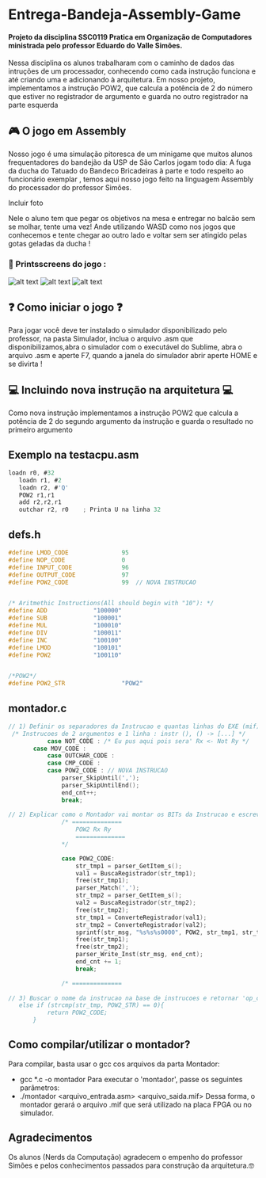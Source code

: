 # Entrega-Bandeja-Assembly-Game
#### Projeto da disciplina SSC0119 Pratica em Organização de Computadores ministrada pelo professor Eduardo do Valle Simões.

Nessa disciplina os alunos trabalharam com o caminho de dados das intruções de um processador, conhecendo como cada instrução funciona e até criando uma e adicionando à arquitetura.
Em nosso projeto, implementamos a instrução POW2, que calcula a potência de 2 do número que estiver no registrador de argumento e guarda no outro registrador na parte esquerda


## :video_game: O jogo em Assembly



Nosso jogo é uma simulação pitoresca de um minigame que muitos alunos frequentadores do bandejão da USP de São Carlos jogam todo dia: A fuga da ducha do Tatuado do Bandeco
Bricadeiras à parte e todo respeito ao funcionário exemplar , temos aqui nosso jogo feito na linguagem Assembly do processador do professor Simões.

Incluir foto

Nele o aluno tem que pegar os objetivos na mesa e entregar no balcão sem se molhar, tente uma vez!
Ande utilizando WASD como nos jogos que conhecemos e tente chegar ao outro lado e voltar sem ser atingido pelas gotas geladas da ducha !

### :chicken: Printsscreens do jogo :
![alt text](https://user-images.githubusercontent.com/83041423/179308970-b8a56d3f-cc16-4497-afb1-54844bb67334.jpg)
![alt text](https://user-images.githubusercontent.com/83041423/179308958-f0857ae9-42f1-446c-9fd5-c572be0957dc.jpg)
![alt text](https://user-images.githubusercontent.com/83041423/179308966-f79a4705-72c0-4db4-85c2-3ac851735a98.jpg)



## :question: Como iniciar o jogo :question:

Para jogar você deve ter instalado o simulador disponibilizado pelo professor, na pasta Simulador, inclua o arquivo .asm que disponibilizamos,abra o simulador com o executável do Sublime,
abra o arquivo .asm e aperte F7, quando a janela do simulador abrir aperte HOME e se divirta !

## :computer: Incluindo nova instrução na arquitetura :computer:

 Como nova instrução implementamos a instrução POW2 que calcula a potência de 2 do segundo argumento da instrução e guarda o resultado no primeiro argumento
 
 ## Exemplo na testacpu.asm
 ```c
 loadn r0, #32
	loadn r1, #2
	loadn r2, #'Q'
	POW2 r1,r1
	add r2,r2,r1
	outchar r2, r0    ; Printa U na linha 32
```

## defs.h
 ```c
#define LMOD_CODE               95
#define NOP_CODE                0
#define INPUT_CODE              96
#define OUTPUT_CODE             97
#define POW2_CODE               99  // NOVA INSTRUCAO


/* Aritmethic Instructions(All should begin with "10"):	*/
#define ADD             "100000"
#define SUB             "100001"
#define MUL             "100010"
#define DIV             "100011"
#define INC             "100100"
#define LMOD            "100101"
#define POW2            "100110"


/*POW2*/
#define POW2_STR                "POW2"

```

 ## montador.c
 ```c
 // 1) Definir os separadores da Instrucao e quantas linhas do EXE (mif) ela necessita:
  /* Instrucoes de 2 argumentos e 1 linha : instr (), () -> [...] */
            case NOT_CODE :	/* Eu pus aqui pois sera' Rx <- Not Ry */
	    case MOV_CODE :
            case OUTCHAR_CODE :
            case CMP_CODE :
            case POW2_CODE : // NOVA INSTRUCAO
                parser_SkipUntil(',');
                parser_SkipUntilEnd();
                end_cnt++;
                break;
		
// 2) Explicar como o Montador vai montar os BITs da Instrucao e escrever no arquivo:	
                /* ==============
                    POW2 Rx Ry
                    ==============
                */

                case POW2_CODE:
                    str_tmp1 = parser_GetItem_s();
                    val1 = BuscaRegistrador(str_tmp1);
                    free(str_tmp1);
                    parser_Match(',');
                    str_tmp2 = parser_GetItem_s();
                    val2 = BuscaRegistrador(str_tmp2);
                    free(str_tmp2);
                    str_tmp1 = ConverteRegistrador(val1);
                    str_tmp2 = ConverteRegistrador(val2);
                    sprintf(str_msg, "%s%s%s0000", POW2, str_tmp1, str_tmp2);
                    free(str_tmp1);
                    free(str_tmp2);
                    parser_Write_Inst(str_msg, end_cnt);
                    end_cnt += 1;
                    break;

                /* ==============
		
// 3) Buscar o nome da instrucao na base de instrucoes e retornar 'op_code interno' da instrucao:		
	else if (strcmp(str_tmp, POW2_STR) == 0){
        	return POW2_CODE;
    	}
```
## Como compilar/utilizar o montador?
Para compilar, basta usar o gcc cos arquivos da parta Montador:
- gcc *.c -o montador
Para executar o 'montador', passe os seguintes parâmetros:
- ./montador <arquivo_entrada.asm> <arquivo_saida.mif>
Dessa forma, o montador gerará o arquivo .mif que será utilizado na placa FPGA ou no simulador.

## Agradecimentos
Os alunos (Nerds da Computação) agradecem o empenho do professor Simões e pelos conhecimentos passados para construção da arquitetura.:nerd_face:
